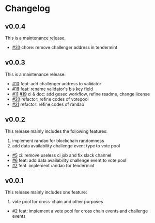 # Changelog

## v0.0.4

This is a maintenance release.

* [\#30](https://github.com/bnb-chain/greenfield-tendermint/pull/30) chore: remove challenger address in tendermint

## v0.0.3

This is a maintenance release.

* [\#10](https://github.com/bnb-chain/greenfield-tendermint/pull/10) feat: add challenger address to validator
* [\#18](https://github.com/bnb-chain/greenfield-tendermint/pull/18) feat: rename validator's bls key field
* [\#11](https://github.com/bnb-chain/greenfield-tendermint/pull/11) [\#19](https://github.com/bnb-chain/greenfield-tendermint/pull/19) ci & doc: add gosec workflow, refine readme, change license
* [\#20](https://github.com/bnb-chain/greenfield-tendermint/pull/20) refactor: refine codes of votepool
* [\#21](https://github.com/bnb-chain/greenfield-tendermint/pull/21) refactor: refine codes of randao


## v0.0.2

This release mainly includes the following features:
1. implement randao for blockchain randomness
2. add data availability challenge event type to vote pool

* [\#5](https://github.com/bnb-chain/greenfield-tendermint/pull/5) ci: remove useless ci job and fix slack channel
* [\#6](https://github.com/bnb-chain/greenfield-tendermint/pull/6) feat: add data availability challenge event to vote
  pool
* [\#7](https://github.com/bnb-chain/greenfield-tendermint/pull/7) feat: implement randao for tendermint

## v0.0.1

This release mainly includes one feature:
1. vote pool for cross-chain and other purposes

* [\#2](https://github.com/bnb-chain/greenfield-tendermint/pull/2) feat: implement a vote pool for cross chain events
  and challenge events
